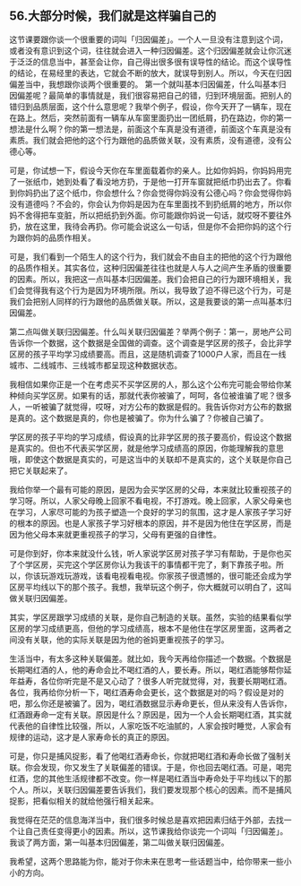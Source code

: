 ## 56.大部分时候，我们就是这样骗自己的
这节课要跟你谈一个很重要的词叫「归因偏差」。一个人一旦没有注意到这个词，或者没有意识到这个词，往往就会进入一种归因偏差。这个归因偏差就会让你沉迷于泛泛的信息当中，甚至会让你，自己得出很多很有误导性的结论。而这个误导性的结论，在易经里的表达，它就会不断的放大，就误导到别人。所以，今天在归因偏差当中，我想跟你谈两个很重要的。
第一个就叫基本归因偏差，什么叫基本归因偏差呢？最简单的事情就是，我们很容易把自己的错，归到环境层面。把别人的错归到品质层面，这个什么意思呢？我举个例子，假设，你今天开了一辆车，现在在路上。然后，突然前面有一辆车从车窗里面扔出一团纸屑，扔在路边，你的第一想法是什么啊？你的第一想法是，前面这个车真是没有道德，前面这个车真是没有素质。我们就会把他的这个行为跟他的品质做关联，没有素质，没有道德，没有公德心等。


可是，你试想一下，假设今天你在车里面载着你的亲人。比如你妈妈，你妈妈用完了一张纸巾，她到处看了看没地方扔，于是他一打开车窗就把纸巾扔出去了。你看到你妈扔出了这个纸巾，你会想什么？你会觉得你妈没有公德心吗？你会觉得你妈没有道德吗？不会的，你会认为你妈是因为在车里面找不到扔纸屑的地方，所以你妈不舍得把车变脏，所以把纸扔到外面。你可能跟你妈说一句话，就哎呀不要往外扔，放在这里，我待会再扔。你可能会说这么一句话，但是你不会把你妈的这个行为跟你妈的品质作相关。


可是，我们看到一个陌生人的这个行为，我们就会不由自主的把他的这个行为跟他的品质作相关。其实各位，这种归因偏差往往也就是人与人之间产生矛盾的很重要的因素。所以，我把这一点叫基本归因偏差。我们会把自己的行为跟环境相关，我们会觉得我有这个行为是因为环境所限。所以，我导致了迫不得已这个行为，可是我们会把别人同样的行为跟他的品质做关联。所以，这是我要谈的第一点叫基本归因偏差。


第二点叫做关联归因偏差。什么叫关联归因偏差？举两个例子：第一，房地产公司告诉你一个数据，这个数据是全国做的调查。这个调查是学区房的孩子，会比非学区房的孩子平均学习成绩要高。而且，这是随机调查了1000户人家，而且在一线城市、二线城市、三线城市都呈现这种数据状态。


我相信如果你正是一个在考虑买不买学区房的人，那么这个公布完可能会带给你某种倾向买学区房。如果有的话，那就代表你被骗了，呵呵，各位被谁骗了呢？很多人，一听被骗了就觉得，哎呀，对方公布的数据是假的。我告诉你对方公布的数据是真的。这个数据是真的，你也是被骗了。你为什么骗了？你被自己骗了。


学区房的孩子平均的学习成绩，假设真的比非学区房的孩子要高价，假设这个数据是真实的。但也不代表买学区房，就是他学习成绩高的原因，你能理解我的意思哦，即使这个数据是真实的，可是这当中的关联却不是真实的，这个关联是你自己把它关联起来了。


我给你举一个最有可能的原因，是因为会买学区房的父母，本来就比较重视孩子的学习呀。所以，人家父母晚上回家不看电视，不打游戏。晚上回家，人家父母亲也在学习，人家尽可能的为孩子塑造一个良好的学习的氛围，这才是人家孩子学习好的根本的原因。也是人家孩子学习好根本的原因，并不是因为他住在学区房，而是因为他父母本来就更重视孩子的学习，父母有更强的自律性。


可是你到好，你本来就没什么钱，听人家说学区房对孩子学习有帮助，于是你也买了个学区房，买完这个学区房你认为我该干的事情都干完了，剩下靠孩子啦。所以，你该玩游戏玩游戏，该看电视看电视。你家孩子很遗憾的，很可能还会成为学区房平均线以下的那个孩子。我想，我举玩这个例子，你大概就可以明白了，这叫做关联归因偏差。


其实，学区房跟学习成绩的关联，是你自己制造的关联。虽然，实验的结果看似学区房的学习成绩更高，但他的学习成绩高，根本不是他住在学区房里面，这两者之间没有关联，他的实际关联是因为他的爸妈更重视孩子的学习。


生活当中，有太多这种关联偏差。就比如，我今天再给你描述一个数据。个数据是长期喝红酒的人，他的寿命会比不喝红酒的人，要长寿。所以，喝红酒能够帮你延年益寿，各位你听完是不是又心动了？很多人听完就觉得，对，我要长期喝红酒。各位，我再给你分析一下，喝红酒寿命会更长，这个数据是对的吗？假设是对的吧，那么你还是被骗了。因为，喝红酒数据显示寿命更长，但从来没有人告诉你，红酒跟寿命一定有关联。原因是什么？原因是，因为一个人会长期喝红酒，其实就代表他的自律性比较强，所以，人家吃饭不吃油腻的，人家会按时睡觉，人家会有规律的运动，这才是人家寿命长的真正的原因。


可是，你只是捕风捉影，看了他喝红酒寿命长，你就把喝红酒和寿命长做了强制关联。你会发现，你又发生了关联偏差的错误。于是，你也回去喝红酒。可是，喝完红酒，您的其他生活规律都不改变。你一样是喝红酒当中寿命处于平均线以下的那个人。所以，关联归因偏差要告诉我们，我们要发现那个核心的因素。而不是捕风捉影，把看似相关的就给他强行相关起来。


我觉得在茫茫的信息海洋当中，我们很多时候总是喜欢把因素归结于外部，去找一个让自己责任变得更小的因素。所以，这节课我给你谈完一个词叫「归因偏差」。我谈了两方面，第一叫基本归因偏差，第二叫做关联归因偏差。


我希望，这两个思路能为你，能对于你未来在思考一些话题当中，给你带来一些小小的方向。

